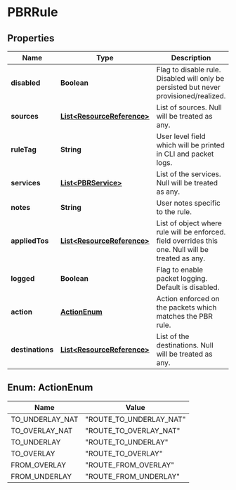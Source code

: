 # PBRRule

## Properties
Name | Type | Description | Notes
------------ | ------------- | ------------- | -------------
**disabled** | **Boolean** | Flag to disable rule. Disabled will only be persisted but never provisioned/realized. |  [optional]
**sources** | [**List&lt;ResourceReference&gt;**](ResourceReference.md) | List of sources. Null will be treated as any. |  [optional]
**ruleTag** | **String** | User level field which will be printed in CLI and packet logs. |  [optional]
**services** | [**List&lt;PBRService&gt;**](PBRService.md) | List of the services. Null will be treated as any. |  [optional]
**notes** | **String** | User notes specific to the rule. |  [optional]
**appliedTos** | [**List&lt;ResourceReference&gt;**](ResourceReference.md) | List of object where rule will be enforced. field overrides this one. Null will be treated as any. |  [optional]
**logged** | **Boolean** | Flag to enable packet logging. Default is disabled. |  [optional]
**action** | [**ActionEnum**](#ActionEnum) | Action enforced on the packets which matches the PBR rule. | 
**destinations** | [**List&lt;ResourceReference&gt;**](ResourceReference.md) | List of the destinations. Null will be treated as any. |  [optional]

<a name="ActionEnum"></a>
## Enum: ActionEnum
Name | Value
---- | -----
TO_UNDERLAY_NAT | &quot;ROUTE_TO_UNDERLAY_NAT&quot;
TO_OVERLAY_NAT | &quot;ROUTE_TO_OVERLAY_NAT&quot;
TO_UNDERLAY | &quot;ROUTE_TO_UNDERLAY&quot;
TO_OVERLAY | &quot;ROUTE_TO_OVERLAY&quot;
FROM_OVERLAY | &quot;ROUTE_FROM_OVERLAY&quot;
FROM_UNDERLAY | &quot;ROUTE_FROM_UNDERLAY&quot;
